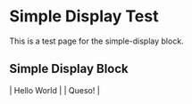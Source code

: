 # Simple Display Test

This is a test page for the simple-display block.

## Simple Display Block

| Hello World |
| Queso! |
